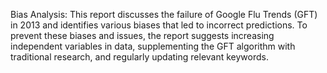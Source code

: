 Bias Analysis:
This report discusses the failure of Google Flu Trends (GFT) in 2013 and identifies various biases that led to incorrect predictions. To prevent these biases and issues, the report suggests increasing independent variables in data, supplementing the GFT algorithm with traditional research, and regularly updating relevant keywords.

